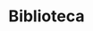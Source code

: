 ---
layout: posts_by_category
categories: biblioteca
title: Biblioteca
permalink: /category/biblioteca
---